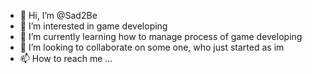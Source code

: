 - 👋 Hi, I’m @Sad2Be
- 👀 I’m interested in game developing 
- 🌱 I’m currently learning how to manage process of game developing
- 💞️ I’m looking to collaborate on some one, who just started as im
- 📫 How to reach me ...

<!---
Sad2Be/Sad2Be is a ✨ special ✨ repository because its `README.md` (this file) appears on your GitHub profile.
You can click the Preview link to take a look at your changes.
--->
